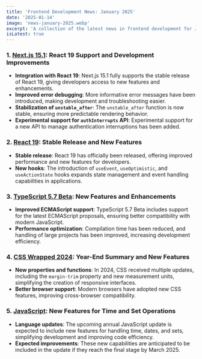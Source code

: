 ```yaml
---
title: 'Frontend Development News: January 2025'
date: '2025-01-14'
image: 'news-january-2025.webp'
excerpt: 'A collection of the latest news in frontend development for January 2025'
isLatest: true
---
```


### 1. **[Next.js 15.1](https://nextjsweekly.com/issues/70): React 19 Support and Development Improvements**

-   **Integration with React 19**: Next.js 15.1 fully supports the stable release of React 19, giving developers access to new features and enhancements.
-   **Improved error debugging**: More informative error messages have been introduced, making development and troubleshooting easier.
-   **Stabilization of `unstable_after`**: The `unstable_after` function is now stable, ensuring more predictable rendering behavior.
-   **Experimental support for `authInterrupts` API**: Experimental support for a new API to manage authentication interruptions has been added.

### 2. **[React 19](https://nextjsweekly.com/issues/70): Stable Release and New Features**

-   **Stable release**: React 19 has officially been released, offering improved performance and new features for developers.
-   **New hooks**: The introduction of `useEvent`, `useOptimistic`, and `useActionState` hooks expands state management and event handling capabilities in applications.

### 3. **[TypeScript 5.7 Beta](https://thisweekinjavascript.com/): New Features and Enhancements**

-   **Improved ECMAScript support**: TypeScript 5.7 Beta includes support for the latest ECMAScript proposals, ensuring better compatibility with modern JavaScript.
-   **Performance optimization**: Compilation time has been reduced, and handling of large projects has been improved, increasing development efficiency.

### 4. **[CSS Wrapped 2024](https://nextjsweekly.com/issues/70): Year-End Summary and New Features**

-   **New properties and functions**: In 2024, CSS received multiple updates, including the `margin-trim` property and new measurement units, simplifying the creation of responsive interfaces.
-   **Better browser support**: Modern browsers have adopted new CSS features, improving cross-browser compatibility.

### 5. **[JavaScript](https://thenewstack.io/javascript-due-for-new-time-date-and-set-features-next-year/): New Features for Time and Set Operations**

-   **Language updates**: The upcoming annual JavaScript update is expected to include new features for handling time, dates, and sets, simplifying development and improving code efficiency.
-   **Expected improvements**: These new capabilities are anticipated to be included in the update if they reach the final stage by March 2025.
